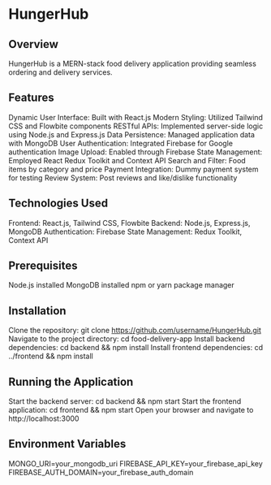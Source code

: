 HungerHub
================

Overview
------------
HungerHub is a MERN-stack food delivery application providing seamless ordering and delivery services.

Features
------------
Dynamic User Interface: Built with React.js
Modern Styling: Utilized Tailwind CSS and Flowbite components
RESTful APIs: Implemented server-side logic using Node.js and Express.js
Data Persistence: Managed application data with MongoDB
User Authentication: Integrated Firebase for Google authentication
Image Upload: Enabled through Firebase
State Management: Employed React Redux Toolkit and Context API
Search and Filter: Food items by category and price
Payment Integration: Dummy payment system for testing
Review System: Post reviews and like/dislike functionality

Technologies Used
---------------------
Frontend: React.js, Tailwind CSS, Flowbite
Backend: Node.js, Express.js, MongoDB
Authentication: Firebase
State Management: Redux Toolkit, Context API

Prerequisites
-----------------
Node.js installed
MongoDB installed
npm or yarn package manager

Installation
---------------
Clone the repository: git clone https://github.com/username/HungerHub.git
Navigate to the project directory: cd food-delivery-app
Install backend dependencies: cd backend && npm install
Install frontend dependencies: cd ../frontend && npm install

Running the Application
-------------------------
Start the backend server: cd backend && npm start
Start the frontend application: cd frontend && npm start
Open your browser and navigate to http://localhost:3000

Environment Variables
-----------------------
MONGO_URI=your_mongodb_uri
FIREBASE_API_KEY=your_firebase_api_key
FIREBASE_AUTH_DOMAIN=your_firebase_auth_domain
